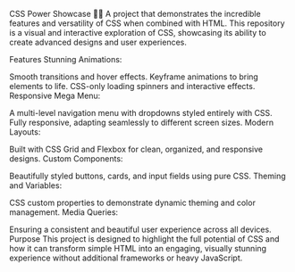 CSS Power Showcase 🎨✨
A project that demonstrates the incredible features and versatility of CSS when combined with HTML. This repository is a visual and interactive exploration of CSS, showcasing its ability to create advanced designs and user experiences.

Features
Stunning Animations:

Smooth transitions and hover effects.
Keyframe animations to bring elements to life.
CSS-only loading spinners and interactive effects.
Responsive Mega Menu:

A multi-level navigation menu with dropdowns styled entirely with CSS.
Fully responsive, adapting seamlessly to different screen sizes.
Modern Layouts:

Built with CSS Grid and Flexbox for clean, organized, and responsive designs.
Custom Components:

Beautifully styled buttons, cards, and input fields using pure CSS.
Theming and Variables:

CSS custom properties to demonstrate dynamic theming and color management.
Media Queries:

Ensuring a consistent and beautiful user experience across all devices.
Purpose
This project is designed to highlight the full potential of CSS and how it can transform simple HTML into an engaging, visually stunning experience without additional frameworks or heavy JavaScript.

